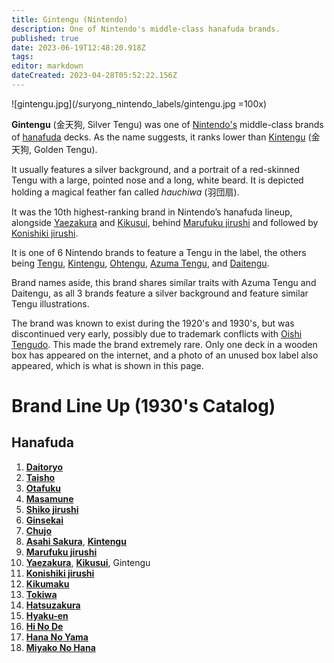 ```yaml
---
title: Gintengu (Nintendo)
description: One of Nintendo's middle-class hanafuda brands.
published: true
date: 2023-06-19T12:48:20.918Z
tags: 
editor: markdown
dateCreated: 2023-04-28T05:52:22.156Z
---
```


![gintengu.jpg](/suryong_nintendo_labels/gintengu.jpg =100x)

**Gintengu** (金天狗, Silver Tengu) was one of [Nintendo's](/en/hanafuda/manufacturers/nintendo) middle-class brands of [hanafuda](/en/hanafuda) decks. As the name suggests, it ranks lower than [Kintengu](/en/hanafuda/manufacturers/nintendo/kintengu) (金天狗, Golden Tengu).
 
It usually features a silver background, and a portrait of a red-skinned Tengu with a large, pointed nose and a long, white beard. It is depicted holding a magical feather fan called *hauchiwa* (羽団扇).

It was the 10th highest-ranking brand in Nintendo’s hanafuda lineup, alongside [Yaezakura](/en/hanafuda/manufacturers/nintendo/yaezakura) and [Kikusui](/en/hanafuda/manufacturers/nintendo/kikusui), behind [Marufuku jirushi](/en/hanafuda/manufacturers/nintendo/marufuku_jirushi) and followed by [Konishiki jirushi](/en/hanafuda/manufacturers/nintendo/konishiki).

It is one of 6 Nintendo brands to feature a Tengu in the label, the others being [Tengu](/en/hanafuda/manufacturers/nintendo/tengu), [Kintengu](/en/hanafuda/manufacturers/nintendo/kintengu), [Ohtengu](/en/hanafuda/manufacturers/nintendo/ohtengu), [Azuma Tengu](/en/hanafuda/manufacturers/nintendo/azuma_tengu), and [Daitengu](/en/hanafuda/manufacturers/nintendo/daitengu).

Brand names aside, this brand shares similar traits with Azuma Tengu and Daitengu, as all 3 brands feature a silver background and feature similar Tengu illustrations.

The brand was known to exist during the 1920's and 1930's, but was discontinued very early, possibly due to trademark conflicts with [Oishi Tengudo](/en/hanafuda/manufacturers/oishitengudo). This made the brand extremely rare. Only one deck in a wooden box has appeared on the internet, and a photo of an unused box label also appeared, which is what is shown in this page.

# Brand Line Up (1930's Catalog)
## Hanafuda
1. [**Daitoryo**](/en/hanafuda/manufacturers/nintendo/daitoryo)
2. [**Taisho**](/en/hanafuda/manufacturers/nintendo/taisho)
3. [**Otafuku**](/en/hanafuda/manufacturers/nintendo/otafuku)
4. [**Masamune**](/en/hanafuda/manufacturers/nintendo/masamune)
5. [**Shiko jirushi**](/en/hanafuda/manufacturers/nintendo/shiko)
6. [**Ginsekai**](/en/hanafuda/manufacturers/nintendo/ginsekai)
7. [**Chujo**](/en/hanafuda/manufacturers/nintendo/chujo)
8. [**Asahi Sakura**](/en/hanafuda/manufacturers/nintendo/asahi_sakura), [**Kintengu**](/en/hanafuda/manufacturers/nintendo/kintengu)
9. [**Marufuku jirushi**](/en/hanafuda/manufacturers/nintendo/marufuku_jirushi)
10. [**Yaezakura**](/en/hanafuda/manufacturers/nintendo/yaezakura), [**Kikusui**](/en/hanafuda/manufacturers/nintendo/kikusui), Gintengu
11. [**Konishiki jirushi**](/en/hanafuda/manufacturers/nintendo/konishiki)
12. [**Kikumaku**](/en/hanafuda/manufacturers/nintendo/kikumaku)
13. [**Tokiwa**](/en/hanafuda/manufacturers/nintendo/tokiwa)
14. [**Hatsuzakura**](/en/hanafuda/manufacturers/nintendo/hatsuzakura)
15. [**Hyaku-en**](/en/hanafuda/manufacturers/nintendo/hyaku-en)
16. [**Hi No De**](/en/hanafuda/manufacturers/nintendo/hi_no_de)
17. [**Hana No Yama**](/en/hanafuda/manufacturers/nintendo/hana_no_yama)
18. [**Miyako No Hana**](/en/hanafuda/manufacturers/nintendo/miyako_no_hana)